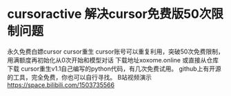 # cursoractive 解决cursor免费版50次限制问题
永久免费白嫖cursor
cursor重生
cursor账号可以重复利用，突破50次免费限制，用满额度再初始化从0次开始和模型对话
下载地址xoxome.online
或直接从仓库下载
cursor重生v1.1自己编写的python代码，有几次免费试用。
github上有开源的工具，完全免费，你也可以自行寻找。 
B站视频演示
https://space.bilibili.com/1503735566
